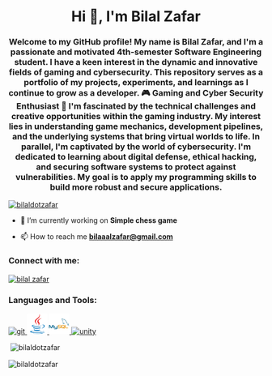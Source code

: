 <h1 align="center">Hi 👋, I'm Bilal Zafar</h1>
<h3 align="center">Welcome to my GitHub profile! My name is Bilal Zafar, and I'm a passionate and motivated 4th-semester Software Engineering student. I have a keen interest in the dynamic and innovative fields of gaming and cybersecurity. This repository serves as a portfolio of my projects, experiments, and learnings as I continue to grow as a developer. 🎮 Gaming and Cyber Security Enthusiast 🔐 I'm fascinated by the technical challenges and creative opportunities within the gaming industry. My interest lies in understanding game mechanics, development pipelines, and the underlying systems that bring virtual worlds to life. In parallel, I'm captivated by the world of cybersecurity. I'm dedicated to learning about digital defense, ethical hacking, and securing software systems to protect against vulnerabilities. My goal is to apply my programming skills to build more robust and secure applications.</h3>

<p align="left"> <a href="https://github.com/ryo-ma/github-profile-trophy"><img src="https://github-profile-trophy.vercel.app/?username=bilaldotzafar" alt="bilaldotzafar" /></a> </p>

- 🔭 I’m currently working on **Simple chess game**

- 📫 How to reach me **bilaaalzafar@gmail.com**

<h3 align="left">Connect with me:</h3>
<p align="left">
<a href="https://linkedin.com/in/bilal zafar" target="blank"><img align="center" src="https://raw.githubusercontent.com/rahuldkjain/github-profile-readme-generator/master/src/images/icons/Social/linked-in-alt.svg" alt="bilal zafar" height="30" width="40" /></a>
</p>

<h3 align="left">Languages and Tools:</h3>
<p align="left"> <a href="https://git-scm.com/" target="_blank" rel="noreferrer"> <img src="https://www.vectorlogo.zone/logos/git-scm/git-scm-icon.svg" alt="git" width="40" height="40"/> </a> <a href="https://www.java.com" target="_blank" rel="noreferrer"> <img src="https://raw.githubusercontent.com/devicons/devicon/master/icons/java/java-original.svg" alt="java" width="40" height="40"/> </a> <a href="https://www.mysql.com/" target="_blank" rel="noreferrer"> <img src="https://raw.githubusercontent.com/devicons/devicon/master/icons/mysql/mysql-original-wordmark.svg" alt="mysql" width="40" height="40"/> </a> <a href="https://unity.com/" target="_blank" rel="noreferrer"> <img src="https://www.vectorlogo.zone/logos/unity3d/unity3d-icon.svg" alt="unity" width="40" height="40"/> </a> </p>

<p>&nbsp;<img align="center" src="https://github-readme-stats.vercel.app/api?username=bilaldotzafar&show_icons=true&locale=en" alt="bilaldotzafar" /></p>

<p><img align="center" src="https://github-readme-streak-stats.herokuapp.com/?user=bilaldotzafar&" alt="bilaldotzafar" /></p>
